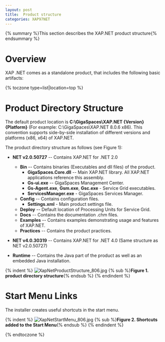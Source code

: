 ```yaml
---
layout: post
title:  Product structure
categories: XAP97NET
---
```


{% summary %}This section describes the XAP.NET product structure{% endsummary %}

# Overview

XAP .NET comes as a standalone product, that includes the following basic artifacts:

{% toczone type=list|location=top %}

# Product Directory Structure

The default product location is **C:\GigaSpaces\XAP.NET \{Version\} \{Platform\}** (For example: C:\GigaSpaces\XAP.NET 8.0.6 x86). This convention supports side-by-side installation of different versions and platforms (x86, x64) of XAP.NET.

The product directory structure as follows (see Figure 1):

- **NET v2.0.50727** -- Contains XAP.NET for .NET 2.0
    - **Bin** -- Contains binaries (Executables and dll files) of the product.
        - **GigaSpaces.Core.dll** -- Main XAP.NET library. All XAP.NET applications reference this assembly.
        - **Gs-ui.exe** -- GigaSpaces Management Center.
        - **Gs-Agent.exe**, **Gsm.exe**, **Gsc.exe** - Service Grid executables.
        - **ServicesManager.exe** - GigaSpaces Services Manager.
    - **Config** -- Contains configuration files.
        - **Settings.xml** - Main product settings file.
    - **Deploy** -- Default location of Processing Units for Service Grid.
    - **Docs** -- Contains the documentation .chm files.
    - **Examples**  -- Contains examples demonstrating usage and features of XAP.NET.
    - **Practices** -- Contains the product practices.

- **NET v4.0.30319** -- Contains XAP.NET for .NET 4.0 (Same structure as NET v2.0.50727)
- **Runtime** -- Contains the Java part of the product as well as an embedded Java installation.

{% indent %}
![XapNetProductStructure_806.jpg](/attachment_files/xap97net/XapNetProductStructure_806.jpg)
{% sub %}**Figure 1. product directory structure**{% endsub %}
{% endindent %}

# Start Menu Links

The installer creates useful shortcuts in the start menu.

{% indent %}
![XapNetStartMenu_806.jpg](/attachment_files/xap97net/XapNetStartMenu_806.jpg)
{% sub %}**Figure 2. Shortcuts added to the Start Menu**{% endsub %}
{% endindent %}

{% endtoczone %}
